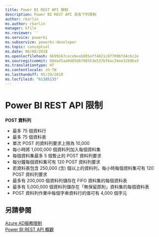 ```yaml
---
title: Power BI REST API 限制
description: Power BI REST API 具有下列限制
author: rkarlin
ms.author: rkarlin
manager: kfile
ms.reviewer: ''
ms.service: powerbi
ms.subservice: powerbi-developer
ms.topic: conceptual
ms.date: 06/08/2018
ms.openlocfilehash: 6699167cecebea5085eff4621c077096fd4c6c2e
ms.sourcegitcommit: 60dad5aa0d85db790553e537bf8ac34ee3289ba3
ms.translationtype: HT
ms.contentlocale: zh-TW
ms.lasthandoff: 05/29/2019
ms.locfileid: "61385135"
---
```

# <a name="power-bi-rest-api-limitations"></a>Power BI REST API 限制  
  
**POST 資料列**
  
* 最多 75 個資料行
* 最多 75 個資料表
* 單次 POST 的資料列要求上限為 10,000  
* 每小時將 1,000,000 個資料列加入每個資料集  
* 每個資料集最多 5 個暫止的 POST 資料列要求  
* 每分鐘每個資料集可有 120 POST 資料列要求
* 若資料表包含 250,000 (含) 個以上的資料列，每小時每個資料集可有 120 POST 資料列要求
* 最多有 200,000 個資料列儲存在 FIFO 資料集的每個資料表
* 最多有 5,000,000 個資料列儲存在「無保留原則」資料集的每個資料表  
* POST 資料列作業中每個字串資料行的值可有 4,000 個字元
  
## <a name="see-also"></a>另請參閱

[Azure AD服務限制](https://docs.microsoft.com/azure/active-directory/active-directory-service-limits-restrictions)   
[Power BI REST API 概觀](https://docs.microsoft.com/rest/api/power-bi/)